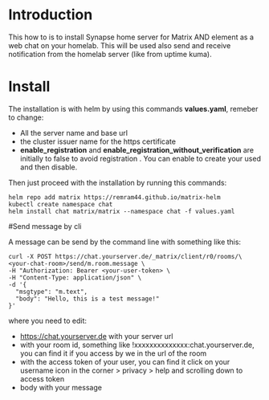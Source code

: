 # Introduction
This how to is to install Synapse home server for Matrix AND element as a web chat on your homelab. This will be used also send and receive notification from the homelab server (like from uptime kuma).

# Install
The installation is with helm by using this commands **values.yaml**, remeber to change:

* All the server name and base url
* the cluster issuer name for the https certificate
* **enable_registration** and **enable_registration_without_verification** are initially to false to avoid registration . You can enable to create your used and then disable.

Then just proceed with the installation by running this commands:
```
helm repo add matrix https://remram44.github.io/matrix-helm
kubectl create namespace chat
helm install chat matrix/matrix --namespace chat -f values.yaml
```

#Send message by cli

A message can be send by the command line with something like this:
```
curl -X POST https://chat.yourserver.de/_matrix/client/r0/rooms/\<your-chat-room>/send/m.room.message \
-H "Authorization: Bearer <your-user-token> \
-H "Content-Type: application/json" \
-d '{
  "msgtype": "m.text",
  "body": "Hello, this is a test message!"
}'
```
where you need to edit:
* https://chat.yourserver.de with your server url
* <your-chat-room> with your room id, something like !xxxxxxxxxxxxxx:chat.yourserver.de, you can find it if you access by we in the url of the room
* <your-user-token> with the access token of your user, you can find it click on your username icon in the corner > privacy > help  and scrolling down to access token 
* body with your message

